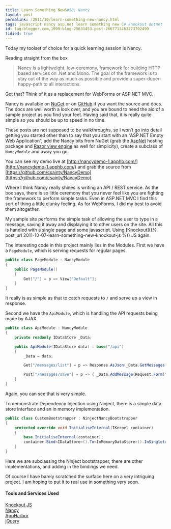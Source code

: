 ```yaml
---
title: Learn Something New&#58; Nancy
layout: post
permalink: /2011/10/learn-something-new-nancy.html
tags: javascript nancy asp.net learn something new C# knockout dotnet
id: tag:blogger.com,1999:blog-25631453.post-2667713463273702490
tidied: true
---
```


Today my toolset of choice for a quick learning session is Nancy. 

Reading straight from the box

> Nancy is a lightweight, low-ceremony, framework for building HTTP based services on .Net and Mono. The goal of the framework is to stay out of the way as much as possible and provide a super-duper-happy-path to all interactions.

Got that? Think of it as a replacement for WebForms or ASP.NET MVC.

Nancy is available on [NuGet](http://nuget.org/List/Packages/Nancy) or on [GitHub](https://github.com/NancyFx/Nancy) if you want the source and docs. The docs are well worth a look over, and you are bound to need the aid of a sample project as you find your feet. Having said that, it is really quite simple so you should be up to speed in no time.

These posts are not supposed to be walkthroughs, so I won’t go into detail getting you started other than to say that you start with an “ASP.NET Empty Web Application”, add the Nancy bits from NuGet (grab the [AspNet](http://nuget.org/List/Packages/Nancy.Hosting.Aspnet) hosting package and [Razor view engine](http://nuget.org/List/Packages/Nancy.Viewengines.Razor) as well for simplicity), create a subclass of `NancyModule` and away you go.

You can see my demo live at [http://nancydemo-1.apphb.com/](http://nancydemo-1.apphb.com/) and grab the source from [https://github.com/csainty/NancyDemo](https://github.com/csainty/NancyDemo).

Where I think Nancy really shines is writing an API / REST service. As the box says, there is so little ceremony that you never feel like you are fighting the framework to perform simple tasks. Even in ASP.NET MVC I find this sort of thing a little clunky feeling. As for WebForms, I did my best to avoid them altogether.

My sample site performs the simple task of allowing the user to type in a message, saving it away and displaying it to other users on the site. All this is handled with a single page and some javascript. Using [Knockout]({% post_url 2011-10-07-learn-something-new-knockout-js %}) JS again.

The interesting code in this project mainly lies in the Modules.
First we have a `PageModule`, which is serving requests for regular pages.


```csharp
public class PageModule : NancyModule
{
	public PageModule()
	{
		Get["/"] = p => View["Default"];
	}
}
```  

It really is as simple as that to catch requests to `/` and serve up a view in response.

Second we have the `ApiModule`, which is handling the API requests being made by AJAX.


```csharp
public class ApiModule : NancyModule
{
	private readonly IDataStore _Data;

	public ApiModule(IDataStore data) : base("/api")
	{
		_Data = data;

		Get["/messages/list"] = p => Response.AsJson(_Data.GetMessages());

		Post["/messages/save"] = p => { _Data.AddMessage(Request.Form["Message"]); return "OK!"; };
	}
}
```  

Again, you can see that is very simple.

To demonstrate Dependency Injection using Ninject, there is a simple data store interface and an in memory implementation.


```csharp
public class CustomBootstrapper : NinjectNancyBootstrapper
{
	protected override void InitialiseInternal(IKernel container)
	{
		base.InitialiseInternal(container);
		container.Bind<IDataStore>().To<InMemoryDataStore>().InSingletonScope();
	}
}
```  

Here we are subclassing the Ninject bootstrapper, there are other implementations, and adding in the bindings we need.

Of course I have barely scratched the surface here on a very intriguing project. I am hoping to put it to real use in something very soon.

#### Tools and Services Used


[Knockout JS](http://knockoutjs.com/)  
[Nancy](https://github.com/NancyFx/Nancy)  
[AppHarbor](https://appharbor.com/)  
[jQuery](http://jquery.com/)  

